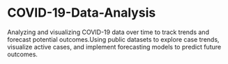 # COVID-19-Data-Analysis
Analyzing and visualizing COVID-19 data over time to track trends and forecast potential outcomes.Using public datasets to explore case trends, visualize active cases, and implement forecasting models to predict future outcomes.
